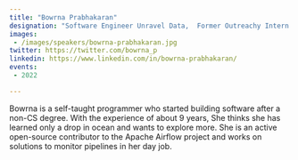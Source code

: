 ```yaml
---
title: "Bowrna Prabhakaran"
designation: "Software Engineer Unravel Data,  Former Outreachy Intern for Apache Airflow"
images:
 - /images/speakers/bowrna-prabhakaran.jpg
twitter: https://twitter.com/bowrna_p
linkedin: https://www.linkedin.com/in/bowrna-prabhakaran/
events:
 - 2022

---
```


Bowrna is a self-taught programmer who started building software after a non-CS degree. With the experience of about 9 years, She thinks she has learned only a drop in ocean and wants to explore more. She is an active open-source contributor to the Apache Airflow project and works on solutions to monitor pipelines in her day job.